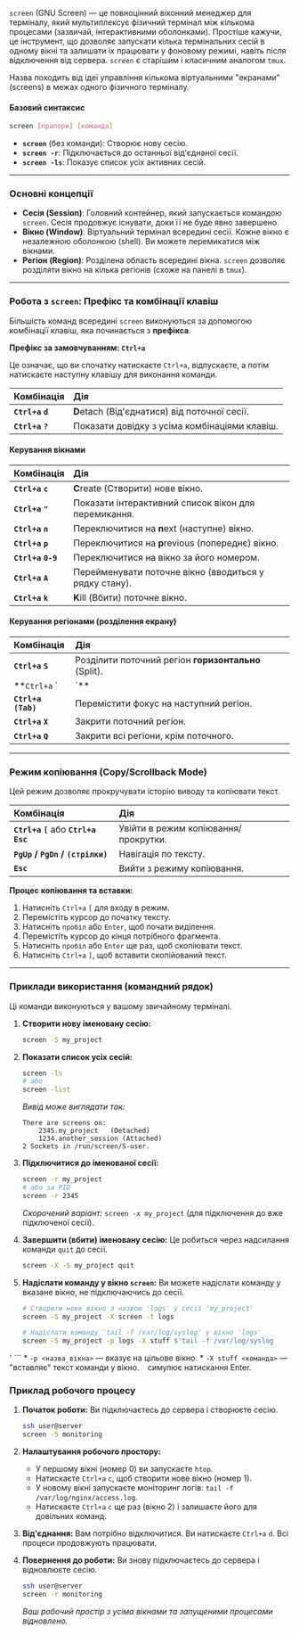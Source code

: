 `screen` (GNU Screen) — це повноцінний віконний менеджер для терміналу, який мультиплексує фізичний термінал між кількома процесами (зазвичай, інтерактивними оболонками). Простіше кажучи, це інструмент, що дозволяє запускати кілька термінальних сесій в одному вікні та залишати їх працювати у фоновому режимі, навіть після відключення від сервера. `screen` є старішим і класичним аналогом `tmux`.

Назва походить від ідеї управління кількома віртуальними "екранами" (screens) в межах одного фізичного терміналу.

#### **Базовий синтаксис**

```bash
screen [прапори] [команда]
```

*   **`screen`** (без команди): Створює нову сесію.
*   **`screen -r`**: Підключається до останньої від'єднаної сесії.
*   **`screen -ls`**: Показує список усіх активних сесій.

---

### **Основні концепції**

*   **Сесія (Session)**: Головний контейнер, який запускається командою `screen`. Сесія продовжує існувати, доки її не буде явно завершено.
*   **Вікно (Window)**: Віртуальний термінал всередині сесії. Кожне вікно є незалежною оболонкою (shell). Ви можете перемикатися між вікнами.
*   **Регіон (Region)**: Розділена область всередині вікна. `screen` дозволяє розділяти вікно на кілька регіонів (схоже на панелі в `tmux`).

---

### **Робота з `screen`: Префікс та комбінації клавіш**

Більшість команд всередині `screen` виконуються за допомогою комбінації клавіш, яка починається з **префікса**.

**Префікс за замовчуванням: `Ctrl+a`**

Це означає, що ви спочатку натискаєте `Ctrl+a`, відпускаєте, а потім натискаєте наступну клавішу для виконання команди.

| Комбінація | Дія |
| :--- | :--- |
| **`Ctrl+a` `d`** | **D**etach (Від'єднатися) від поточної сесії. |
| **`Ctrl+a` `?`** | Показати довідку з усіма комбінаціями клавіш. |

#### **Керування вікнами**

| Комбінація | Дія |
| :--- | :--- |
| **`Ctrl+a` `c`** | **C**reate (Створити) нове вікно. |
| **`Ctrl+a` `"`** | Показати інтерактивний список вікон для перемикання. |
| **`Ctrl+a` `n`** | Переключитися на **n**ext (наступне) вікно. |
| **`Ctrl+a` `p`** | Переключитися на **p**revious (попереднє) вікно. |
| **`Ctrl+a` `0-9`** | Переключитися на вікно за його номером. |
| **`Ctrl+a` `A`** | Перейменувати поточне вікно (вводиться у рядку стану). |
| **`Ctrl+a` `k`** | **K**ill (Вбити) поточне вікно. |

#### **Керування регіонами (розділення екрану)**

| Комбінація | Дія |
| :--- | :--- |
| **`Ctrl+a` `S`** | Розділити поточний регіон **горизонтально** (Split). |
| **`Ctrl+a` `|`** | Розділити поточний регіон **вертикально**. |
| **`Ctrl+a` `(Tab)`** | Перемістити фокус на наступний регіон. |
| **`Ctrl+a` `X`** | Закрити поточний регіон. |
| **`Ctrl+a` `Q`** | Закрити всі регіони, крім поточного. |

---

### **Режим копіювання (Copy/Scrollback Mode)**

Цей режим дозволяє прокручувати історію виводу та копіювати текст.

| Комбінація | Дія |
| :--- | :--- |
| **`Ctrl+a` `[`** або **`Ctrl+a` `Esc`** | Увійти в режим копіювання/прокрутки. |
| **`PgUp` / `PgDn` / `(стрілки)`** | Навігація по тексту. |
| **`Esc`** | Вийти з режиму копіювання. |

**Процес копіювання та вставки:**
1.  Натисніть `Ctrl+a` `[` для входу в режим.
2.  Перемістіть курсор до початку тексту.
3.  Натисніть `пробіл` або `Enter`, щоб почати виділення.
4.  Перемістіть курсор до кінця потрібного фрагмента.
5.  Натисніть `пробіл` або `Enter` ще раз, щоб скопіювати текст.
6.  Натисніть `Ctrl+a` `]`, щоб вставити скопійований текст.

---

### **Приклади використання (командний рядок)**

Ці команди виконуються у вашому звичайному терміналі.

1.  **Створити нову іменовану сесію:**
    ```bash
    screen -S my_project
    ```

2.  **Показати список усіх сесій:**
    ```bash
    screen -ls
    # або
    screen -list
    ```
    *Вивід може виглядати так:*
    ```
    There are screens on:
        2345.my_project   (Detached)
        1234.another_session (Attached)
    2 Sockets in /run/screen/S-user.
    ```

3.  **Підключитися до іменованої сесії:**
    ```bash
    screen -r my_project
    # або за PID
    screen -r 2345
    ```
    *Скорочений варіант:* `screen -x my_project` (для підключення до вже підключеної сесії).

4.  **Завершити (вбити) іменовану сесію:**
    Це робиться через надсилання команди `quit` до сесії.
    ```bash
    screen -X -S my_project quit
    ```

5.  **Надіслати команду у вікно `screen`:**
    Ви можете надіслати команду у вказане вікно, не підключаючись до сесії.
    ```bash
    # Створити нове вікно з назвою 'logs' у сесії 'my_project'
    screen -S my_project -X screen -t logs
    
    # Надіслати команду 'tail -f /var/log/syslog' у вікно 'logs'
    screen -S my_project -p logs -X stuff $'tail -f /var/log/syslog
'
    ```
    *   `-p <назва_вікна>` — вказує на цільове вікно.
    *   `-X stuff <команда>` — "вставляє" текст команди у вікно. `
` симулює натискання Enter.

### **Приклад робочого процесу**

1.  **Початок роботи:** Ви підключаєтесь до сервера і створюєте сесію.
    ```bash
    ssh user@server
    screen -S monitoring
    ```

2.  **Налаштування робочого простору:**
    *   У першому вікні (номер 0) ви запускаєте `htop`.
    *   Натискаєте `Ctrl+a` `c`, щоб створити нове вікно (номер 1).
    *   У новому вікні запускаєте моніторинг логів: `tail -f /var/log/nginx/access.log`.
    *   Натискаєте `Ctrl+a` `c` ще раз (вікно 2) і залишаєте його для довільних команд.

3.  **Від'єднання:** Вам потрібно відключитися. Ви натискаєте `Ctrl+a` `d`. Всі процеси продовжують працювати.

4.  **Повернення до роботи:** Ви знову підключаєтесь до сервера і відновлюєте сесію.
    ```bash
    ssh user@server
    screen -r monitoring
    ```
    *Ваш робочий простір з усіма вікнами та запущеними процесами відновлено.*
